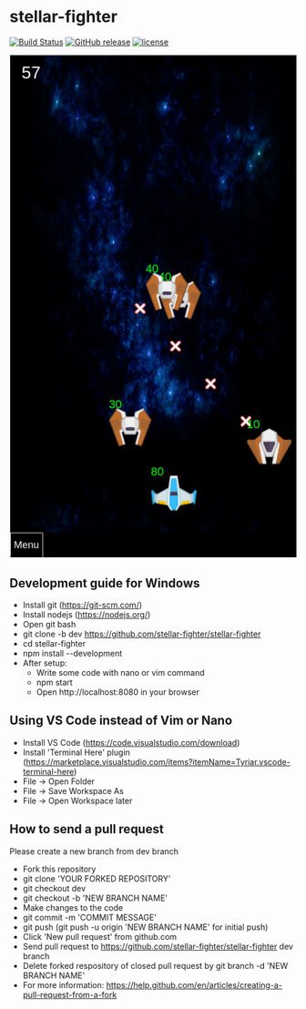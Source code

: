 # stellar-fighter
[![Build Status](https://travis-ci.org/stellar-fighter/stellar-fighter.svg?branch=master)](https://travis-ci.org/stellar-fighter/stellar-fighter)
[![GitHub release](http://img.shields.io/github/release/stellar-fighter/stellar-fighter.svg)](https://github.com/stellar-fighter/stellar-fighter/releases)
[![license](http://img.shields.io/github/license/stellar-fighter/stellar-fighter.svg)](https://raw.githubusercontent.com/stellar-fighter/stellar-fighter/master/LICENSE)

[![game-play](https://raw.githubusercontent.com/stellar-fighter/stellar-fighter/master/img/game-play.png)](https://raw.githubusercontent.com/stellar-fighter/stellar-fighter/master/img/game-play.png)


## Development guide for Windows
- Install git (https://git-scm.com/)
- Install nodejs (https://nodejs.org/)
- Open git bash
- git clone -b dev https://github.com/stellar-fighter/stellar-fighter
- cd stellar-fighter
- npm install --development
- After setup:
   - Write some code with nano or vim command
   - npm start
   - Open http://localhost:8080 in your browser
   
## Using VS Code instead of Vim or Nano
- Install VS Code (https://code.visualstudio.com/download)
- Install 'Terminal Here' plugin (https://marketplace.visualstudio.com/items?itemName=Tyriar.vscode-terminal-here)
- File -> Open Folder
- File -> Save Workspace As
- File -> Open Workspace later

## How to send a pull request
Please create a new branch from dev branch
- Fork this repository
- git clone 'YOUR FORKED REPOSITORY'
- git checkout dev
- git checkout -b 'NEW BRANCH NAME'
- Make changes to the code
- git commit -m 'COMMIT MESSAGE'
- git push (git push -u origin 'NEW BRANCH NAME' for initial push)
- Click 'New pull request' from github.com
- Send pull request to https://github.com/stellar-fighter/stellar-fighter dev branch
- Delete forked respository of closed pull request by
  git branch -d 'NEW BRANCH NAME'
- For more information: https://help.github.com/en/articles/creating-a-pull-request-from-a-fork



